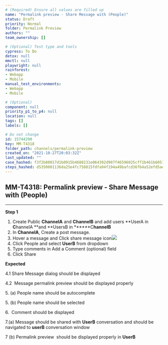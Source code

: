```yaml
---
# (Required) Ensure all values are filled up
name: "Permalink preview - Share Message with (People)"
status: Draft
priority: Normal
folder: Permalink Preview
authors: ""
team_ownership: []

# (Optional) Test type and tools
cypress: To Do
detox: null
mmctl: null
playwright: null
rainforest: 
- Webapp
- Mobile
manual_test_environments: 
- Webapp
- Mobile

# (Optional)
component: null
priority_p1_to_p4: null
location: null
tags: []
labels: []

# Do not change
id: 15744290
key: MM-T4318
folder_path: channels/permalink-preview
created_on: "2021-10-27T20:03:32Z"
last_updated: ""
case_hashed: f3f2b80017d1b0915b4688231e064392d907f46596025cff1b461b6051a00205c879a89ff5a4c3153bf3c8577f46ce7f
steps_hashed: d5350001136da25e4fc758815fdfa94f194a49bafcd36fb4a52efd5ae9d0925c45fc3167a75989d1aa75e72ca2f766b8
---
```


## MM-T4318: Permalink preview - Share Message with (People)

---

**Step 1**

1. Create Public **ChannelA** and **ChannelB** and add users \*\*UserA in **C**hannelA \*\*and \*\*UsersB in \*\*\*\*\*\*C**hannelB**
2. In **ChannelA**, Create a post message.
3. Hover a message and Click share message icon![](https://smartbear-tm4j-prod-us-west-2-attachment-rich-text.s3.us-west-2.amazonaws.com/embedded-f3277290f945470c4add5d21ef3dc7ca7b74388fc7152bfb6b99ae58c66a95a8-1635365494520-1635365494520.png)
4. Click People and select **UserB** from dropdown
5. Type comments in Add a Comment (optional) field
6. Click Share

**Expected**

4.1 Share Message dialog should be displayed

4.2  Message permalink preview should be displayed properly

5\. (a) People name should be autocomplete 

5\. (b) People name should be selected 

6\.  Comment should be displayed

7.(a) Message should be shared with **UserB** conversation and should be navigated to **userB** conversation window

7 (b) Permalink preview  should be displayed properly in **UserB**
